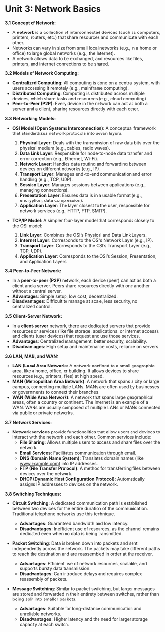 # Unit 3: Network Basics

**3.1 Concept of Network:**
- A **network** is a collection of interconnected devices (such as computers, printers, routers, etc.) that share resources and communicate with each other.
- Networks can vary in size from small local networks (e.g., in a home or office) to large global networks (e.g., the Internet).
- A network allows data to be exchanged, and resources like files, printers, and internet connections to be shared.

**3.2 Models of Network Computing:**
- **Centralized Computing**: All computing is done on a central system, with users accessing it remotely (e.g., mainframe computing).
- **Distributed Computing**: Computing is distributed across multiple devices, which share tasks and resources (e.g., cloud computing).
- **Peer-to-Peer (P2P)**: Every device in the network can act as both a server and a client, sharing resources directly with each other.

**3.3 Networking Models:**
- **OSI Model (Open Systems Interconnection)**: A conceptual framework that standardizes network protocols into seven layers:
  1. **Physical Layer**: Deals with the transmission of raw data bits over the physical medium (e.g., cables, radio waves).
  2. **Data Link Layer**: Responsible for node-to-node data transfer and error correction (e.g., Ethernet, Wi-Fi).
  3. **Network Layer**: Handles data routing and forwarding between devices on different networks (e.g., IP).
  4. **Transport Layer**: Manages end-to-end communication and error handling (e.g., TCP, UDP).
  5. **Session Layer**: Manages sessions between applications (e.g., managing connections).
  6. **Presentation Layer**: Ensures data is in a usable format (e.g., encryption, data compression).
  7. **Application Layer**: The layer closest to the user, responsible for network services (e.g., HTTP, FTP, SMTP).

- **TCP/IP Model**: A simpler four-layer model that corresponds closely to the OSI model:
  1. **Link Layer**: Combines the OSI’s Physical and Data Link Layers.
  2. **Internet Layer**: Corresponds to the OSI’s Network Layer (e.g., IP).
  3. **Transport Layer**: Corresponds to the OSI’s Transport Layer (e.g., TCP, UDP).
  4. **Application Layer**: Corresponds to the OSI’s Session, Presentation, and Application Layers.

**3.4 Peer-to-Peer Network:**
- In a **peer-to-peer (P2P)** network, each device (peer) can act as both a client and a server. Peers share resources directly with one another without a central server.
- **Advantages**: Simple setup, low cost, decentralized.
- **Disadvantages**: Difficult to manage at scale, less security, no centralized control.

**3.5 Client-Server Network:**
- In a **client-server** network, there are dedicated servers that provide resources or services (like file storage, applications, or internet access), and clients (user devices) that request and use those services.
- **Advantages**: Centralized management, better security, scalability.
- **Disadvantages**: High setup and maintenance costs, reliance on servers.

**3.6 LAN, MAN, and WAN:**
- **LAN (Local Area Network)**: A network confined to a small geographic area, like a home, office, or building. It allows devices to share resources (e.g., printers, files) at high speed.
- **MAN (Metropolitan Area Network)**: A network that spans a city or large campus, connecting multiple LANs. MANs are often used by businesses or governments to connect their branches.
- **WAN (Wide Area Network)**: A network that spans large geographical areas, often a country or continent. The Internet is an example of a WAN. WANs are usually composed of multiple LANs or MANs connected via public or private networks.

**3.7 Network Services:**
- **Network services** provide functionalities that allow users and devices to interact with the network and each other. Common services include:
  - **File Sharing**: Allows multiple users to access and share files over the network.
  - **Email Services**: Facilitates communication through email.
  - **DNS (Domain Name System)**: Translates domain names (like www.example.com) into IP addresses.
  - **FTP (File Transfer Protocol)**: A method for transferring files between devices over the network.
  - **DHCP (Dynamic Host Configuration Protocol)**: Automatically assigns IP addresses to devices on the network.

**3.8 Switching Techniques:**
- **Circuit Switching**: A dedicated communication path is established between two devices for the entire duration of the communication. Traditional telephone networks use this technique.
  - **Advantages**: Guaranteed bandwidth and low latency.
  - **Disadvantages**: Inefficient use of resources, as the channel remains dedicated even when no data is being transmitted.
  
- **Packet Switching**: Data is broken down into packets and sent independently across the network. The packets may take different paths to reach the destination and are reassembled in order at the receiver.
  - **Advantages**: Efficient use of network resources, scalable, and supports bursty data transmission.
  - **Disadvantages**: Can introduce delays and requires complex reassembly of packets.

- **Message Switching**: Similar to packet switching, but larger messages are stored and forwarded in their entirety between switches, rather than being split into smaller packets.
  - **Advantages**: Suitable for long-distance communication and unreliable networks.
  - **Disadvantages**: Higher latency and the need for larger storage capacity at each switch.

